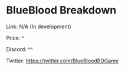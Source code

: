 # BlueBlood Breakdown

Link: N/A (In development)

Price: ^

Discord: ^^

Twitter: https://twitter.com/BlueBloodBDGame

